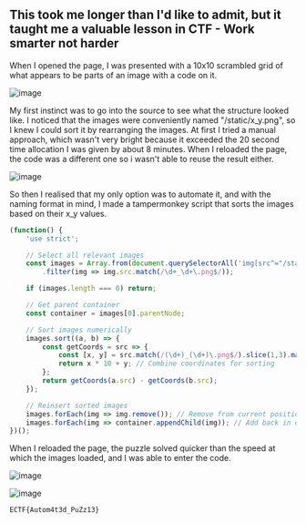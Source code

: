 ## This took me longer than I'd like to admit, but it taught me a valuable lesson in CTF - Work smarter not harder

When I opened the page, I was presented with a 10x10 scrambled grid of what appears to be parts of an image with a code on it. 

![image](https://github.com/user-attachments/assets/1682b8d0-6c5a-45d1-b23d-c9227096922c)


My first instinct was to go into the source to see what the structure looked like. I noticed that the images were conveniently named "/static/x_y.png", so I knew I could sort it by rearranging the images. 
At first I tried a manual approach, which wasn't very bright because it exceeded the 20 second time allocation I was given by about 8 minutes. When I reloaded the page, the code was a different one so i wasn't able to reuse the result either.

![image](https://github.com/user-attachments/assets/a1fc0206-5631-4e6f-b20c-b972f0156644)


So then I realised that my only option was to automate it, and with the naming format in mind, I made a tampermonkey script that sorts the images based on their x_y values.
```javascript
(function() {
    'use strict';

    // Select all relevant images
    const images = Array.from(document.querySelectorAll('img[src^="/static/"]'))
        .filter(img => img.src.match(/\d+_\d+\.png$/));

    if (images.length === 0) return;

    // Get parent container
    const container = images[0].parentNode;

    // Sort images numerically
    images.sort((a, b) => {
        const getCoords = src => {
            const [x, y] = src.match(/(\d+)_(\d+)\.png$/).slice(1,3).map(Number);
            return x * 10 + y; // Combine coordinates for sorting
        };
        return getCoords(a.src) - getCoords(b.src);
    });

    // Reinsert sorted images
    images.forEach(img => img.remove()); // Remove from current positions
    images.forEach(img => container.appendChild(img)); // Add back in order
})();
```


When I reloaded the page, the puzzle solved quicker than the speed at which the images loaded, and I was able to enter the code.

![image](https://github.com/user-attachments/assets/f1e3df01-8eea-4094-9e04-2cf13b1d661f)

![image](https://github.com/user-attachments/assets/0a7231a9-d6d9-4cd6-bb6c-4acf15acc027)
```
ECTF{Autom4t3d_PuZz13}
```
